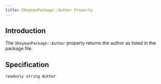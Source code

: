 ```yaml
---
title: IKeymanPackage::Author Property
---
```


## Introduction

The `IKeymanPackage::Author` property returns the author as listed in
the package file.

## Specification

``` clike
readonly string Author
```
